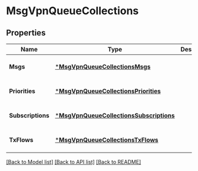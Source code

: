 # MsgVpnQueueCollections

## Properties
Name | Type | Description | Notes
------------ | ------------- | ------------- | -------------
**Msgs** | [***MsgVpnQueueCollectionsMsgs**](MsgVpnQueueCollectionsMsgs.md) |  | [optional] [default to null]
**Priorities** | [***MsgVpnQueueCollectionsPriorities**](MsgVpnQueueCollectionsPriorities.md) |  | [optional] [default to null]
**Subscriptions** | [***MsgVpnQueueCollectionsSubscriptions**](MsgVpnQueueCollectionsSubscriptions.md) |  | [optional] [default to null]
**TxFlows** | [***MsgVpnQueueCollectionsTxFlows**](MsgVpnQueueCollectionsTxFlows.md) |  | [optional] [default to null]

[[Back to Model list]](../README.md#documentation-for-models) [[Back to API list]](../README.md#documentation-for-api-endpoints) [[Back to README]](../README.md)

